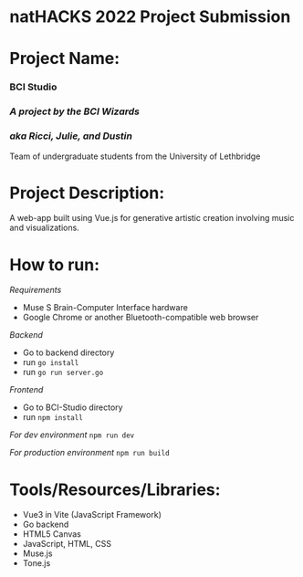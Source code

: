 # natHACKS 2022 Project Submission

# Project Name:
### BCI Studio

### *A project by the BCI Wizards*
### *aka Ricci, Julie, and Dustin*

Team of undergraduate students from the University of Lethbridge

# Project Description:
A web-app built using Vue.js for generative artistic creation involving music and visualizations.

# How to run:
*Requirements*
 - Muse S Brain-Computer Interface hardware
 - Google Chrome or another Bluetooth-compatible web browser

*Backend*
 - Go to backend directory
 - run `go install`
 - run `go run server.go`

*Frontend*
 - Go to BCI-Studio directory
 - run `npm install`

*For dev environment*
`npm run dev`

*For production environment*
`npm run build`

# Tools/Resources/Libraries:
- Vue3 in Vite  (JavaScript Framework)
- Go backend
- HTML5 Canvas
- JavaScript, HTML, CSS
- Muse.js
- Tone.js

